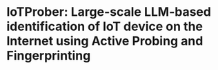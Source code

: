 # IoTProber: Large-scale LLM-based identification of IoT device on the Internet using Active Probing and Fingerprinting
